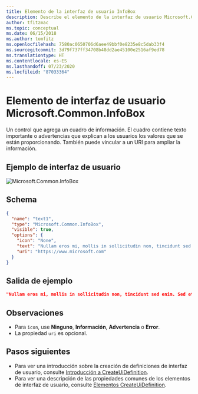```yaml
---
title: Elemento de la interfaz de usuario InfoBox
description: Describe el elemento de la interfaz de usuario Microsoft.Common.InfoB para Azure Portal. Se usa para agregar texto o advertencias al implementar una aplicación administrada.
author: tfitzmac
ms.topic: conceptual
ms.date: 06/15/2018
ms.author: tomfitz
ms.openlocfilehash: 7580ac0650706d6aee49bbf0e8235e8c5dab33f4
ms.sourcegitcommit: 3d79f737ff34708b48dd2ae45100e2516af9ed78
ms.translationtype: HT
ms.contentlocale: es-ES
ms.lasthandoff: 07/23/2020
ms.locfileid: "87033364"
---
```

# <a name="microsoftcommoninfobox-ui-element"></a>Elemento de interfaz de usuario Microsoft.Common.InfoBox

Un control que agrega un cuadro de información. El cuadro contiene texto importante o advertencias que explican a los usuarios los valores que se están proporcionando. También puede vincular a un URI para ampliar la información.

## <a name="ui-sample"></a>Ejemplo de interfaz de usuario

![Microsoft.Common.InfoBox](./media/managed-application-elements/microsoft-common-infobox.png)


## <a name="schema"></a>Schema

```json
{
  "name": "text1",
  "type": "Microsoft.Common.InfoBox",
  "visible": true,
  "options": {
    "icon": "None",
    "text": "Nullam eros mi, mollis in sollicitudin non, tincidunt sed enim. Sed et felis metus, rhoncus ornare nibh. Ut at magna leo.",
    "uri": "https://www.microsoft.com"
  }
}
```

## <a name="sample-output"></a>Salida de ejemplo

```json
"Nullam eros mi, mollis in sollicitudin non, tincidunt sed enim. Sed et felis metus, rhoncus ornare nibh. Ut at magna leo."
```

## <a name="remarks"></a>Observaciones

* Para `icon`, use **Ninguno**, **Información**, **Advertencia** o **Error**.
* La propiedad `uri` es opcional.

## <a name="next-steps"></a>Pasos siguientes

* Para ver una introducción sobre la creación de definiciones de interfaz de usuario, consulte [Introducción a CreateUiDefinition](create-uidefinition-overview.md).
* Para ver una descripción de las propiedades comunes de los elementos de interfaz de usuario, consulte [Elementos CreateUiDefinition](create-uidefinition-elements.md).
